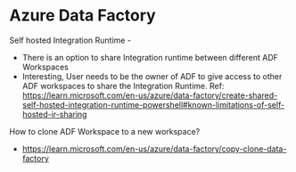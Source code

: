 Azure Data Factory
===================

Self hosted Integration Runtime -
* There is an option to share Integration runtime between different ADF Workspaces
* Interesting, User needs to be the owner of ADF to give access to other ADF workspaces to share the Integration Runtime. Ref: https://learn.microsoft.com/en-us/azure/data-factory/create-shared-self-hosted-integration-runtime-powershell#known-limitations-of-self-hosted-ir-sharing 

How to clone ADF Workspace to a new workspace?
* https://learn.microsoft.com/en-us/azure/data-factory/copy-clone-data-factory 
